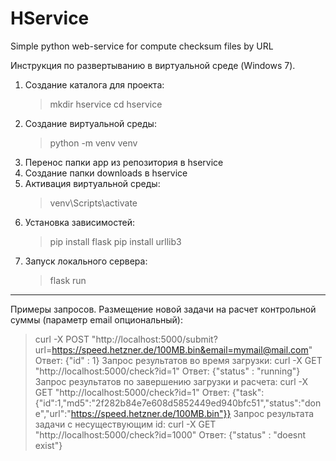 # HService
Simple python web-service for compute checksum files by URL

Инструкция по развертыванию в виртуальной среде (Windows 7).
1) Создание каталога для проекта:
	> mkdir hservice
	> cd hservice
2) Создание виртуальной среды:
	> python -m venv venv
3) Перенос папки app из репозитория в hservice
4) Создание папки downloads в hservice
5) Активация виртуальной среды:
	> venv\Scripts\activate
6) Установка зависимостей:
	> pip install flask
	> pip install urllib3
7) Запуск локального сервера:
	> flask run
---
Примеры запросов.
Размещение новой задачи на расчет контрольной суммы (параметр email опциональный):
> curl -X POST "http://localhost:5000/submit?url=https://speed.hetzner.de/100MB.bin&email=mymail@mail.com"
Ответ: {"id" : 1}
Запрос результатов во время загрузки:
> curl -X GET "http://localhost:5000/check?id=1"
Ответ: {"status" : "running"}
Запрос результатов по завершению загрузки и расчета:
> curl -X GET "http://localhost:5000/check?id=1"
Ответ: {"task":{"id":1,"md5":"2f282b84e7e608d5852449ed940bfc51","status":"done","url":"https://speed.hetzner.de/100MB.bin"}}
Запрос результата задачи с несуществующим id:
> curl -X GET "http://localhost:5000/check?id=1000"
Ответ: {"status" : "doesnt exist"}
